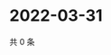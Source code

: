 # 2022-03-31

共 0 条

<!-- BEGIN WEIBO -->
<!-- 最后更新时间 Thu Mar 31 2022 05:00:31 GMT+0800 (China Standard Time) -->

<!-- END WEIBO -->
